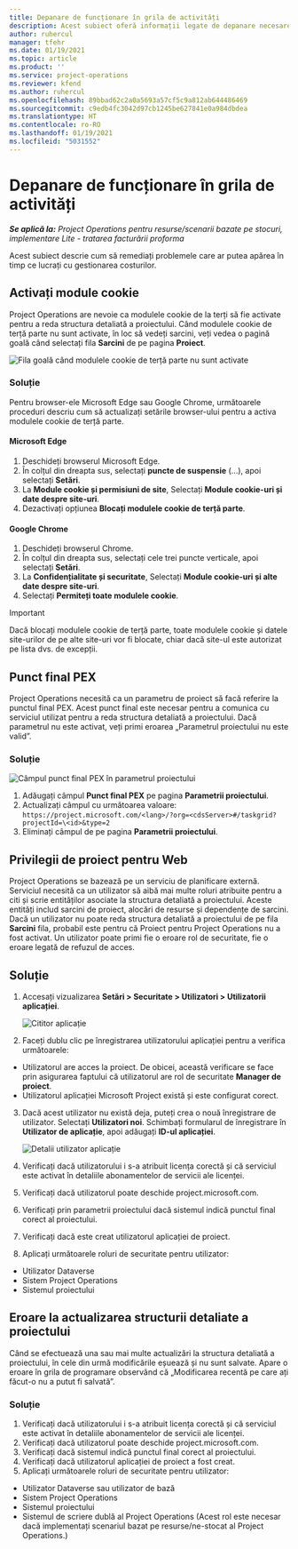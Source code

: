 ```yaml
---
title: Depanare de funcționare în grila de activități
description: Acest subiect oferă informații legate de depanare necesare atunci când lucrați în grila de activități.
author: ruhercul
manager: tfehr
ms.date: 01/19/2021
ms.topic: article
ms.product: ''
ms.service: project-operations
ms.reviewer: kfend
ms.author: ruhercul
ms.openlocfilehash: 89bbad62c2a0a5693a57cf5c9a812ab644486469
ms.sourcegitcommit: c9edb4fc3042d97cb1245be627841e0a984dbdea
ms.translationtype: HT
ms.contentlocale: ro-RO
ms.lasthandoff: 01/19/2021
ms.locfileid: "5031552"
---
```

# <a name="troubleshoot-working-in-the-task-grid"></a>Depanare de funcționare în grila de activități 

_**Se aplică la:** Project Operations pentru resurse/scenarii bazate pe stocuri, implementare Lite - tratarea facturării proforma_

Acest subiect descrie cum să remediați problemele care ar putea apărea în timp ce lucrați cu gestionarea costurilor.

## <a name="enable-cookies"></a>Activați module cookie

Project Operations are nevoie ca modulele cookie de la terți să fie activate pentru a reda structura detaliată a proiectului. Când modulele cookie de terță parte nu sunt activate, în loc să vedeți sarcini, veți vedea o pagină goală când selectați fila **Sarcini** de pe pagina **Proiect**.

![Fila goală când modulele cookie de terță parte nu sunt activate](media/blankschedule.png)


### <a name="workaround"></a>Soluție
Pentru browser-ele Microsoft Edge sau Google Chrome, următoarele proceduri descriu cum să actualizați setările browser-ului pentru a activa modulele cookie de terță parte.

#### <a name="microsoft-edge"></a>Microsoft Edge

1. Deschideți browserul Microsoft Edge.
2. În colțul din dreapta sus, selectați **puncte de suspensie** (...), apoi selectați **Setări**.
3. La **Module cookie și permisiuni de site**, Selectați **Module cookie-uri și date despre site-uri**.
4. Dezactivați opțiunea **Blocați modulele cookie de terță parte**.

#### <a name="google-chrome"></a>Google Chrome

1. Deschideți browserul Chrome.
2. În colțul din dreapta sus, selectați cele trei puncte verticale, apoi selectați **Setări**.
3. La **Confidențialitate și securitate**, Selectați **Module cookie-uri și alte date despre site-uri**.
4. Selectați **Permiteți toate modulele cookie**.

> [!IMPORTANT]
> Dacă blocați modulele cookie de terță parte, toate modulele cookie și datele site-urilor de pe alte site-uri vor fi blocate, chiar dacă site-ul este autorizat pe lista dvs. de excepții.

## <a name="pex-endpoint"></a>Punct final PEX

Project Operations necesită ca un parametru de proiect să facă referire la punctul final PEX. Acest punct final este necesar pentru a comunica cu serviciul utilizat pentru a reda structura detaliată a proiectului. Dacă parametrul nu este activat, veți primi eroarea „Parametrul proiectului nu este valid”. 

### <a name="workaround"></a>Soluție
 ![Câmpul punct final PEX în parametrul proiectului](media/projectparameter.png)

1. Adăugați câmpul **Punct final PEX** pe pagina **Parametrii proiectului**.
2. Actualizați câmpul cu următoarea valoare: `https://project.microsoft.com/<lang>/?org=<cdsServer>#/taskgrid?projectId=\<id>&type=2`
3. Eliminați câmpul de pe pagina **Parametrii proiectului**.

## <a name="privileges-for-project-for-the-web"></a>Privilegii de proiect pentru Web

Project Operations se bazează pe un serviciu de planificare externă. Serviciul necesită ca un utilizator să aibă mai multe roluri atribuite pentru a citi și scrie entităților asociate la structura detaliată a proiectului. Aceste entități includ sarcini de proiect, alocări de resurse și dependențe de sarcini. Dacă un utilizator nu poate reda structura detaliată a proiectului de pe fila **Sarcini** fila, probabil este pentru că Proiect pentru Project Operations nu a fost activat. Un utilizator poate primi fie o eroare rol de securitate, fie o eroare legată de refuzul de acces.


## <a name="workaround"></a>Soluție

1. Accesați vizualizarea **Setări > Securitate > Utilizatori > Utilizatorii aplicației**.  

   ![Cititor aplicație](media/applicationuser.jpg)
   
2. Faceți dublu clic pe înregistrarea utilizatorului aplicației pentru a verifica următoarele:

 - Utilizatorul are acces la proiect. De obicei, această verificare se face prin asigurarea faptului că utilizatorul are rol de securitate **Manager de proiect**.
 - Utilizatorul aplicației Microsoft Project există și este configurat corect.
 
3. Dacă acest utilizator nu există deja, puteți crea o nouă înregistrare de utilizator. Selectați **Utilizatori noi**. Schimbați formularul de înregistrare în **Utilizator de aplicație**, apoi adăugați **ID-ul aplicației**.

   ![Detalii utilizator aplicație](media/applicationuserdetails.jpg)

4. Verificați dacă utilizatorului i s-a atribuit licența corectă și că serviciul este activat în detaliile abonamentelor de servicii ale licenței.
5. Verificați dacă utilizatorul poate deschide project.microsoft.com.
6. Verificați prin parametrii proiectului dacă sistemul indică punctul final corect al proiectului.
7. Verificați dacă este creat utilizatorul aplicației de proiect.
8. Aplicați următoarele roluri de securitate pentru utilizator:

  - Utilizator Dataverse
  - Sistem Project Operations
  - Sistemul proiectului

## <a name="error-when-updating-the-work-breakdown-structure"></a>Eroare la actualizarea structurii detaliate a proiectului

Când se efectuează una sau mai multe actualizări la structura detaliată a proiectului, în cele din urmă modificările eșuează și nu sunt salvate. Apare o eroare în grila de programare observând că „Modificarea recentă pe care ați făcut-o nu a putut fi salvată”.

### <a name="workaround"></a>Soluție

1. Verificați dacă utilizatorului i s-a atribuit licența corectă și că serviciul este activat în detaliile abonamentelor de servicii ale licenței.
2. Verificați dacă utilizatorul poate deschide project.microsoft.com.
3. Verificați dacă sistemul indică punctul final corect al proiectului.
4. Verificați dacă utilizatorul aplicației de proiect a fost creat.
5. Aplicați următoarele roluri de securitate pentru utilizator:
  
  - Utilizator Dataverse sau utilizator de bază
  - Sistem Project Operations
  - Sistemul proiectului
  - Sistemul de scriere dublă al Project Operations (Acest rol este necesar dacă implementați scenariul bazat pe resurse/ne-stocat al Project Operations.)
